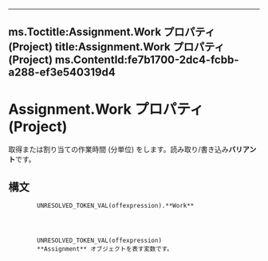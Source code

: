 

---
ms.Toctitle:Assignment.Work プロパティ (Project)
title:Assignment.Work プロパティ (Project)
ms.ContentId:fe7b1700-2dc4-fcbb-a288-ef3e540319d4
---
# Assignment.Work プロパティ (Project)




取得または割り当ての作業時間 (分単位) をします。読み取り/書き込み**バリアント**です。

## 構文

            UNRESOLVED_TOKEN_VAL(offexpression).**Work**




            UNRESOLVED_TOKEN_VAL(offexpression)
            **Assignment** オブジェクトを表す変数です。




